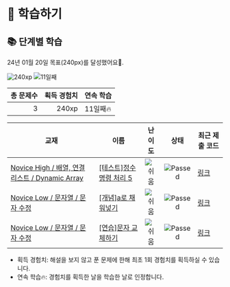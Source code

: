 # 📖 학습하기

## 📚 단계별 학습
24년 01월 20일 목표(240px)를 달성했어요🥳.

![240xp](https://img.shields.io/badge/EXP-240xp-%235cb85c.svg?for-the-badge)
![11일째](https://img.shields.io/badge/연속학습-11일째-%23E34F26.svg?for-the-badge)

|총 문제수|획득 경험치|연속 학습|
|---:|---:|---|
3|240xp|11일째🔥|

|교재|이름|난이도|상태|최근 제출 코드|
|---|---|:---:|:---:|---|
|[Novice High / 배열, 연결 리스트 / Dynamic Array](https://www.codetree.ai/missions?missionId=6)|[[테스트]정수 명령 처리 5](https://www.codetree.ai/missions/6/problems/process-numeric-commands-5)|![쉬움][easy]|![Passed][passed]|[링크](https://github.com/subsub97/codetree-TILs/blob/main/240120/%EC%A0%95%EC%88%98%20%EB%AA%85%EB%A0%B9%20%EC%B2%98%EB%A6%AC%205/process-numeric-commands-5.java)|
|[Novice Low / 문자열 / 문자 수정](https://www.codetree.ai/missions?missionId=4)|[[개념]a로 채워넣기](https://www.codetree.ai/missions/4/problems/filling-with-a)|![쉬움][easy]|![Passed][passed]|[링크](https://github.com/subsub97/codetree-TILs/blob/main/240120/a%EB%A1%9C%20%EC%B1%84%EC%9B%8C%EB%84%A3%EA%B8%B0/filling-with-a.java)|
|[Novice Low / 문자열 / 문자 수정](https://www.codetree.ai/missions?missionId=4)|[[연습]문자 교체하기](https://www.codetree.ai/missions/4/problems/changing-char)|![쉬움][easy]|![Passed][passed]|[링크](https://github.com/subsub97/codetree-TILs/blob/main/240120/%EB%AC%B8%EC%9E%90%20%EA%B5%90%EC%B2%B4%ED%95%98%EA%B8%B0/changing-char.java)|


* 획득 경험치: 해설을 보지 않고 푼 문제에 한해 최초 1회 경험치를 획득하실 수 있습니다.
* 연속 학습🔥: 경험치를 획득한 날을 학습한 날로 인정합니다.










[b5]: https://img.shields.io/badge/Bronze_5-%235D3E31.svg
[b4]: https://img.shields.io/badge/Bronze_4-%235D3E31.svg
[b3]: https://img.shields.io/badge/Bronze_3-%235D3E31.svg
[b2]: https://img.shields.io/badge/Bronze_2-%235D3E31.svg
[b1]: https://img.shields.io/badge/Bronze_1-%235D3E31.svg
[s5]: https://img.shields.io/badge/Silver_5-%23394960.svg
[s4]: https://img.shields.io/badge/Silver_4-%23394960.svg
[s3]: https://img.shields.io/badge/Silver_3-%23394960.svg
[s2]: https://img.shields.io/badge/Silver_2-%23394960.svg
[s1]: https://img.shields.io/badge/Silver_1-%23394960.svg
[g5]: https://img.shields.io/badge/Gold_5-%23FFC433.svg
[g4]: https://img.shields.io/badge/Gold_4-%23FFC433.svg
[g3]: https://img.shields.io/badge/Gold_3-%23FFC433.svg
[g2]: https://img.shields.io/badge/Gold_2-%23FFC433.svg
[g1]: https://img.shields.io/badge/Gold_1-%23FFC433.svg
[p5]: https://img.shields.io/badge/Platinum_5-%2376DDD8.svg
[p4]: https://img.shields.io/badge/Platinum_4-%2376DDD8.svg
[p3]: https://img.shields.io/badge/Platinum_3-%2376DDD8.svg
[p2]: https://img.shields.io/badge/Platinum_2-%2376DDD8.svg
[p1]: https://img.shields.io/badge/Platinum_1-%2376DDD8.svg
[passed]: https://img.shields.io/badge/Passed-%23009D27.svg
[failed]: https://img.shields.io/badge/Failed-%23D24D57.svg
[easy]: https://img.shields.io/badge/쉬움-%235cb85c.svg?for-the-badge
[medium]: https://img.shields.io/badge/보통-%23FFC433.svg?for-the-badge
[hard]: https://img.shields.io/badge/어려움-%23D24D57.svg?for-the-badge